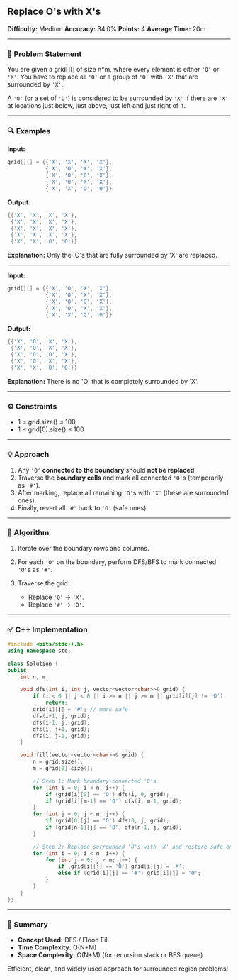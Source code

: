 ## Replace O's with X's

**Difficulty:** Medium
**Accuracy:** 34.0%
**Points:** 4
**Average Time:** 20m

---

### 🧩 Problem Statement

You are given a grid[][] of size n*m, where every element is either `'O'` or `'X'`. You have to replace all `'O'` or a group of `'O'` with `'X'` that are surrounded by `'X'`.

A `'O'` (or a set of `'O'`) is considered to be surrounded by `'X'` if there are `'X'` at locations just below, just above, just left and just right of it.

---

### 🔍 Examples

**Input:**

```cpp
grid[][] = {{'X', 'X', 'X', 'X'},
            {'X', 'O', 'X', 'X'},
            {'X', 'O', 'O', 'X'},
            {'X', 'O', 'X', 'X'},
            {'X', 'X', 'O', 'O'}}
```

**Output:**

```cpp
{{'X', 'X', 'X', 'X'},
 {'X', 'X', 'X', 'X'},
 {'X', 'X', 'X', 'X'},
 {'X', 'X', 'X', 'X'},
 {'X', 'X', 'O', 'O'}}
```

**Explanation:** Only the 'O's that are fully surrounded by 'X' are replaced.

---

**Input:**

```cpp
grid[][] = {{'X', 'O', 'X', 'X'},
            {'X', 'O', 'X', 'X'},
            {'X', 'O', 'O', 'X'},
            {'X', 'O', 'X', 'X'},
            {'X', 'X', 'O', 'O'}}
```

**Output:**

```cpp
{{'X', 'O', 'X', 'X'},
 {'X', 'O', 'X', 'X'},
 {'X', 'O', 'O', 'X'},
 {'X', 'O', 'X', 'X'},
 {'X', 'X', 'O', 'O'}}
```

**Explanation:** There is no 'O' that is completely surrounded by 'X'.

---

### ⚙️ Constraints

* 1 ≤ grid.size() ≤ 100
* 1 ≤ grid[0].size() ≤ 100

---

### 💡 Approach

1. Any `'O'` **connected to the boundary** should **not be replaced**.
2. Traverse the **boundary cells** and mark all connected `'O'`s (temporarily as `'#'`).
3. After marking, replace all remaining `'O'`s with `'X'` (these are surrounded ones).
4. Finally, revert all `'#'` back to `'O'` (safe ones).

---

### 🧠 Algorithm

1. Iterate over the boundary rows and columns.
2. For each `'O'` on the boundary, perform DFS/BFS to mark connected `'O'`s as `'#'`.
3. Traverse the grid:

   * Replace `'O'` → `'X'`.
   * Replace `'#'` → `'O'`.

---

### ✅ C++ Implementation

```cpp
#include <bits/stdc++.h>
using namespace std;

class Solution {
public:
    int n, m;

    void dfs(int i, int j, vector<vector<char>>& grid) {
        if (i < 0 || j < 0 || i >= n || j >= m || grid[i][j] != 'O')
            return;
        grid[i][j] = '#'; // mark safe
        dfs(i+1, j, grid);
        dfs(i-1, j, grid);
        dfs(i, j+1, grid);
        dfs(i, j-1, grid);
    }

    void fill(vector<vector<char>>& grid) {
        n = grid.size();
        m = grid[0].size();

        // Step 1: Mark boundary-connected 'O's
        for (int i = 0; i < n; i++) {
            if (grid[i][0] == 'O') dfs(i, 0, grid);
            if (grid[i][m-1] == 'O') dfs(i, m-1, grid);
        }
        for (int j = 0; j < m; j++) {
            if (grid[0][j] == 'O') dfs(0, j, grid);
            if (grid[n-1][j] == 'O') dfs(n-1, j, grid);
        }

        // Step 2: Replace surrounded 'O's with 'X' and restore safe ones
        for (int i = 0; i < n; i++) {
            for (int j = 0; j < m; j++) {
                if (grid[i][j] == 'O') grid[i][j] = 'X';
                else if (grid[i][j] == '#') grid[i][j] = 'O';
            }
        }
    }
};
```

---

### 🧾 Summary

* **Concept Used:** DFS / Flood Fill
* **Time Complexity:** O(N*M)
* **Space Complexity:** O(N*M) (for recursion stack or BFS queue)

Efficient, clean, and widely used approach for surrounded region problems!
